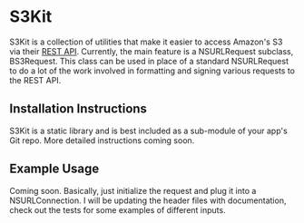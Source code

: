 S3Kit
=====

S3Kit is a collection of utilities that make it easier to access Amazon's S3 via their [REST API][s3_rest_api].  Currently, the main feature is a NSURLRequest subclass, BS3Request.  This class can be used in place of a standard NSURLRequest to do a lot of the work involved in formatting and signing various requests to the REST API.

## Installation Instructions ##

S3Kit is a static library and is best included as a sub-module of your app's Git repo.  More detailed instructions coming soon.

## Example Usage ##

Coming soon.  Basically, just initialize the request and plug it into a NSURLConnection.
I will be updating the header files with documentation, check out the tests for some examples of different inputs.

[s3_rest_api]:http://docs.amazonwebservices.com/AmazonS3/latest/API/APIRest.html
